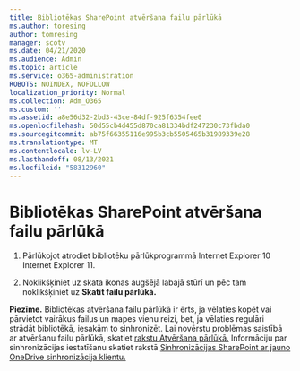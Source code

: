 ```yaml
---
title: Bibliotēkas SharePoint atvēršana failu pārlūkā
ms.author: toresing
author: tomresing
manager: scotv
ms.date: 04/21/2020
ms.audience: Admin
ms.topic: article
ms.service: o365-administration
ROBOTS: NOINDEX, NOFOLLOW
localization_priority: Normal
ms.collection: Adm_O365
ms.custom: ''
ms.assetid: a8e56d32-2bd3-43ce-84df-925f6354fee0
ms.openlocfilehash: 50d55cb4d455d870ca81334bdf247230c73fbda0
ms.sourcegitcommit: ab75f66355116e995b3cb5505465b31989339e28
ms.translationtype: MT
ms.contentlocale: lv-LV
ms.lasthandoff: 08/13/2021
ms.locfileid: "58312960"
---
```

# <a name="open-a-sharepoint-library-in-file-explorer"></a>Bibliotēkas SharePoint atvēršana failu pārlūkā

1. Pārlūkojot atrodiet bibliotēku pārlūkprogrammā Internet Explorer 10 Internet Explorer 11. 
    
2. Noklikšķiniet uz skata ikonas augšējā labajā stūrī un pēc tam noklikšķiniet uz **Skatīt failu pārlūkā.**
    
**Piezīme.** Bibliotēkas atvēršana failu pārlūkā ir ērts, ja vēlaties kopēt vai pārvietot vairākus failus un mapes vienu reizi, bet, ja vēlaties regulāri strādāt bibliotēkā, iesakām to sinhronizēt. Lai novērstu problēmas saistībā ar atvēršanu failu pārlūkā, skatiet [rakstu Atvēršana pārlūkā.](https://go.microsoft.com/fwlink/?linkid=871665) Informāciju par sinhronizācijas iestatīšanu skatiet rakstā [Sinhronizācijas SharePoint ar jauno OneDrive sinhronizācija klientu.](https://go.microsoft.com/fwlink/?linkid=871666) 
  


